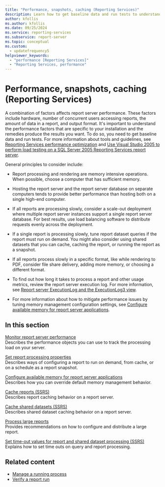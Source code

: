 ```yaml
---
title: "Performance, snapshots, caching (Reporting Services)"
description: Learn how to get baseline data and run tests to understand performance factors specific to your installation and to produce the results you want.
author: kfollis
ms.author: kfollis
ms.date: 09/25/2024
ms.service: reporting-services
ms.subservice: report-server
ms.topic: conceptual
ms.custom:
  - updatefrequency5
helpviewer_keywords:
  - "performance [Reporting Services]"
  - "Reporting Services, performance"
---
```

# Performance, snapshots, caching (Reporting Services)
  A combination of factors affects report server performance. These factors include hardware, number of concurrent users accessing reports, the amount of data in a report, and output format. It's important to understand the performance factors that are specific to your installation and the remedies produce the results you want. To do so, you need to get baseline data and run tests. For more information about tools and guidelines, see [Reporting Services performance optimization](/archive/blogs/sqlcat/reporting-services-performance-and-optimization) and [Use Visual Studio 2005 to perform load testing on a SQL Server 2005 Reporting Services report server](/previous-versions/sql/sql-server-2005/administrator/aa964139(v=sql.90)).  
  
 General principles to consider include:  
  
-   Report processing and rendering are memory intensive operations. When possible, choose a computer that has sufficient memory.  
  
-   Hosting the report server and the report server database on separate computers tends to provide better performance than hosting both on a single high-end computer.  
  
-   If all reports are processing slowly, consider a scale-out deployment where multiple report server instances support a single report server database. For best results, use load balancing software to distribute requests evenly across the deployment.  
  
-   If a single report is processing slowly, tune report dataset queries if the report must run on demand. You might also consider using shared datasets that you can cache, caching the report, or running the report as a snapshot.  
  
-   If all reports process slowly in a specific format, like while rendering to PDF, consider file share delivery, adding more memory, or choosing a different format.  
  
-   To find out how long it takes to process a report and other usage metrics, review the report server execution log. For more information, see [Report server ExecutionLog and the ExecutionLog3 view](../../reporting-services/report-server/report-server-executionlog-and-the-executionlog3-view.md).  
  
-   For more information about how to mitigate performance issues by tuning memory management configuration settings, see [Configure available memory for report server applications](../../reporting-services/report-server/configure-available-memory-for-report-server-applications.md).  
  
## In this section  
 [Monitor report server performance](../../reporting-services/report-server/monitoring-report-server-performance.md)  
 Describes the performance objects you can use to track the processing load on your server.  
  
 [Set report processing properties](../../reporting-services/report-server/set-report-processing-properties.md)  
 Describes ways of configuring a report to run on demand, from cache, or on a schedule as a report snapshot.  
  
 [Configure available memory for report server applications](../../reporting-services/report-server/configure-available-memory-for-report-server-applications.md)  
 Describes how you can override default memory management behavior.  
  
 [Cache reports &#40;SSRS&#41;](../../reporting-services/report-server/caching-reports-ssrs.md)  
 Describes report caching behavior on a report server.  
  
 [Cache shared datasets &#40;SSRS&#41;](../../reporting-services/report-server/cache-shared-datasets-ssrs.md)  
 Describes shared dataset caching behavior on a report server.  
  
 [Process large reports](../../reporting-services/report-server/process-large-reports.md)  
 Provides recommendations on how to configure and distribute a large report.  
  
 [Set time-out values for report and shared dataset processing &#40;SSRS&#41;](../../reporting-services/report-server/setting-time-out-values-for-report-and-shared-dataset-processing-ssrs.md)  
 Explains how to set time outs on query and report processing.  
  
## Related content

- [Manage a running process](../../reporting-services/subscriptions/manage-a-running-process.md)
- [Verify a report run](../../reporting-services/report-server/verifying-a-report-run.md)

